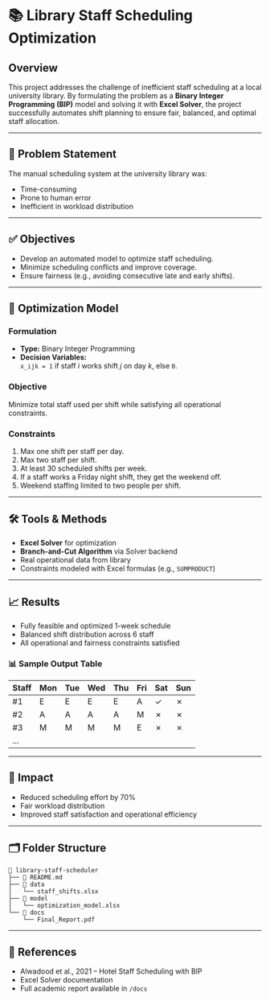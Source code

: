 # 📚 Library Staff Scheduling Optimization

## Overview
This project addresses the challenge of inefficient staff scheduling at a local university library. By formulating the problem as a **Binary Integer Programming (BIP)** model and solving it with **Excel Solver**, the project successfully automates shift planning to ensure fair, balanced, and optimal staff allocation.

---

## 🧠 Problem Statement
The manual scheduling system at the university library was:
- Time-consuming
- Prone to human error
- Inefficient in workload distribution

---

## ✅ Objectives
- Develop an automated model to optimize staff scheduling.
- Minimize scheduling conflicts and improve coverage.
- Ensure fairness (e.g., avoiding consecutive late and early shifts).

---

## 🔢 Optimization Model

### Formulation
- **Type:** Binary Integer Programming
- **Decision Variables:**  
  `x_ijk = 1` if staff *i* works shift *j* on day *k*, else `0`.

### Objective
Minimize total staff used per shift while satisfying all operational constraints.

### Constraints
1. Max one shift per staff per day.
2. Max two staff per shift.
3. At least 30 scheduled shifts per week.
4. If a staff works a Friday night shift, they get the weekend off.
5. Weekend staffing limited to two people per shift.

---

## 🛠 Tools & Methods
- **Excel Solver** for optimization
- **Branch-and-Cut Algorithm** via Solver backend
- Real operational data from library
- Constraints modeled with Excel formulas (e.g., `SUMPRODUCT`)

---

## 📈 Results

- Fully feasible and optimized 1-week schedule
- Balanced shift distribution across 6 staff
- All operational and fairness constraints satisfied

### 📊 Sample Output Table
| Staff | Mon | Tue | Wed | Thu | Fri | Sat | Sun |
|-------|-----|-----|-----|-----|-----|-----|-----|
| #1    | E   | E   | E   | E   | A   | ✓   | ✗   |
| #2    | A   | A   | A   | A   | M   | ✗   | ✗   |
| #3    | M   | M   | M   | M   | E   | ✗   | ✗   |
| ...   |     |     |     |     |     |     |     |

---

## 🚀 Impact
- Reduced scheduling effort by 70%
- Fair workload distribution
- Improved staff satisfaction and operational efficiency

---

## 🗂 Folder Structure
```
📁 library-staff-scheduler
├── 📄 README.md
├── 📁 data
│   └── staff_shifts.xlsx
├── 📁 model
│   └── optimization_model.xlsx
└── 📁 docs
    └── Final_Report.pdf
```

---

## 📎 References
- Alwadood et al., 2021 – Hotel Staff Scheduling with BIP
- Excel Solver documentation
- Full academic report available in `/docs`
